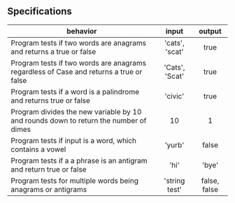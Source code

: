 ## Specifications

| behavior |  input   |  output  |
|----------|:--------:|:--------:|
|Program tests if two words are anagrams and returns a true or false| 'cats', 'scat' | true |
|Program tests if two words are anagrams regardless of Case and returns a true or false| 'Cats', 'Scat' | true |
|Program tests if a word is a palindrome and returns true or false| 'civic' | true |
|Program divides the new variable by 10 and rounds down to return the number of dimes| 10 | 1 |
|Program tests if input is a word, which contains a vowel | 'yurb' | false |
|Program tests if a a phrase is an antigram and return true or false| 'hi' | 'bye' |
|Program tests for multiple words being anagrams or antigrams | 'string test' | false, false |

